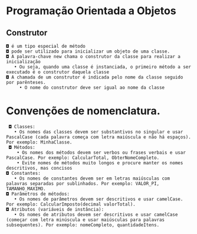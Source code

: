 # Programação Orientada a Objetos
## Construtor
    ◘ é um tipo especial de método
    ◘ pode ser utilizado para inicializar um objeto de uma classe.
    ◘ A palavra-chave new chama o construtor da classe para realizar a inicialização
       • Ou seja, quando uma classe é instanciada, o primeiro método a ser executado é o construtor daquela classe
    ◘ A chamada de um construtor é indicada pelo nome da classe seguido por parênteses.
         • O nome do construtor deve ser igual ao nome da classe
# Convenções de nomenclatura.
     ◘ Classes:
       • Os nomes das classes devem ser substantivos no singular e usar PascalCase (cada palavra começa com letra maiúscula e não há espaços). Por exemplo: MinhaClasse.
     ◘ Métodos:
        • Os nomes dos métodos devem ser verbos ou frases verbais e usar PascalCase. Por exemplo: CalcularTotal, ObterNomeCompleto.
        • Evite nomes de métodos muito longos e procure manter os nomes descritivos, mas concisos
    ◘ Constantes:
       • Os nomes de constantes devem ser em letras maiúsculas com palavras separadas por sublinhados. Por exemplo: VALOR_PI,   TAMANHO_MAXIMO.
    ◘ Parâmetros de métodos:
       • Os nomes de parâmetros devem ser descritivos e usar camelCase. Por exemplo: CalcularImposto(decimal valorTotal).
    ◘ Atributos (variáveis de instância):
       • Os nomes de atributos devem ser descritivos e usar camelCase (começar com letra minúscula e usar maiúsculas para palavras subsequentes). Por exemplo: nomeCompleto, quantidadeItens.
         
